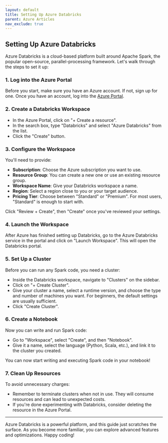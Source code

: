 ```yaml
---
layout: default
title: Setting Up Azure Databricks
parent: Azure Articles
nav_exclude: true
---
```


## Setting Up Azure Databricks

Azure Databricks is a cloud-based platform built around Apache Spark, the popular open-source, parallel-processing framework. Let's walk through the steps to set it up:

### 1. **Log into the Azure Portal**

Before you start, make sure you have an Azure account. If not, sign up for one. Once you have an account, log into the [Azure Portal](https://portal.azure.com/).

### 2. **Create a Databricks Workspace**

- In the Azure Portal, click on "+ Create a resource".
- In the search box, type "Databricks" and select "Azure Databricks" from the list.
- Click the "Create" button.

### 3. **Configure the Workspace**

You'll need to provide:

- **Subscription**: Choose the Azure subscription you want to use.
- **Resource Group**: You can create a new one or use an existing resource group.
- **Workspace Name**: Give your Databricks workspace a name.
- **Region**: Select a region close to you or your target audience.
- **Pricing Tier**: Choose between "Standard" or "Premium". For most users, "Standard" is enough to start with.

Click "Review + Create", then "Create" once you've reviewed your settings.

### 4. **Launch the Workspace**

After Azure has finished setting up Databricks, go to the Azure Databricks service in the portal and click on "Launch Workspace". This will open the Databricks portal.

### 5. **Set Up a Cluster**

Before you can run any Spark code, you need a cluster:

- Inside the Databricks workspace, navigate to "Clusters" on the sidebar.
- Click on "+ Create Cluster".
- Give your cluster a name, select a runtime version, and choose the type and number of machines you want. For beginners, the default settings are usually sufficient.
- Click "Create Cluster".

### 6. **Create a Notebook**

Now you can write and run Spark code:

- Go to "Workspace", select "Create", and then "Notebook".
- Give it a name, select the language (Python, Scala, etc.), and link it to the cluster you created.

You can now start writing and executing Spark code in your notebook!

### 7. **Clean Up Resources**

To avoid unnecessary charges:

- Remember to terminate clusters when not in use. They will consume resources and can lead to unexpected costs.
- If you're done experimenting with Databricks, consider deleting the resource in the Azure Portal.

---

Azure Databricks is a powerful platform, and this guide just scratches the surface. As you become more familiar, you can explore advanced features and optimizations. Happy coding!
